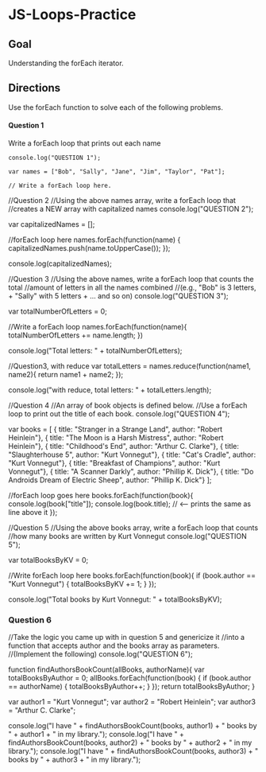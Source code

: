 # JS-Loops-Practice

## Goal

Understanding the forEach iterator.

## Directions

Use the forEach function to solve each of the following problems.

#### Question 1

Write a forEach loop that prints out each name

```
console.log("QUESTION 1");

var names = ["Bob", "Sally", "Jane", "Jim", "Taylor", "Pat"];

// Write a forEach loop here.
```

//Question 2
//Using the above names array, write a forEach loop that
//creates a NEW array with capitalized names
console.log("QUESTION 2");

var capitalizedNames = [];

//forEach loop here
names.forEach(function(name) {
  capitalizedNames.push(name.toUpperCase());
});

console.log(capitalizedNames);


//Question 3
//Using the above names, write a forEach loop that counts the total
//amount of letters in all the names combined
//(e.g., "Bob" is 3 letters, + "Sally" with 5 letters + ... and so on)
console.log("QUESTION 3");

var totalNumberOfLetters = 0;

//Write a forEach loop
names.forEach(function(name){
  totalNumberOfLetters += name.length;
})

console.log("Total letters: " + totalNumberOfLetters);

//Question3, with reduce
var totalLetters = names.reduce(function(name1, name2){
  return name1 + name2;
});

console.log("with reduce, total letters: " + totalLetters.length);

//Question 4
//An array of book objects is defined below.
//Use a forEach loop to print out the title of each book.
console.log("QUESTION 4");

var books = [
  { title: "Stranger in a Strange Land", author: "Robert Heinlein"},
  { title: "The Moon is a Harsh Mistress", author: "Robert Heinlein"},
  { title: "Childhood's End", author: "Arthur C. Clarke"},
  { title: "Slaughterhouse 5", author: "Kurt Vonnegut"},
  { title: "Cat's Cradle", author: "Kurt Vonnegut"},
  { title: "Breakfast of Champions", author: "Kurt Vonnegut"},
  { title: "A Scanner Darkly", author: "Phillip K. Dick"},
  { title: "Do Androids Dream of Electric Sheep", author: "Phillip K. Dick"}
];

//forEach loop goes here
books.forEach(function(book){
  console.log(book["title"]);
  console.log(book.title); // <-- prints the same as line above it
});

//Question 5
//Using the above books array, write a forEach loop that counts
//how many books are written by Kurt Vonnegut
console.log("QUESTION 5");

var totalBooksByKV = 0;

//Write forEach loop here
books.forEach(function(book){
  if (book.author == "Kurt Vonnegut") {
    totalBooksByKV += 1;
  }
});

console.log("Total books by Kurt Vonnegut: " + totalBooksByKV);

### Question 6
//Take the logic you came up with in question 5 and genericize it
//into a function that accepts author and the books array as parameters.
//(Implement the following)
console.log("QUESTION 6");

function findAuthorsBookCount(allBooks, authorName){
  var totalBooksByAuthor = 0;
  allBooks.forEach(function(book) {
    if (book.author == authorName) {
      totalBooksByAuthor++;
    }
  });
  return totalBooksByAuthor;
}

var author1 = "Kurt Vonnegut";
var author2 = "Robert Heinlein";
var author3 = "Arthur C. Clarke";

console.log("I have " + findAuthorsBookCount(books, author1) + " books by " + author1 + " in my library.");
console.log("I have " + findAuthorsBookCount(books, author2) + " books by " + author2 + " in my library.");
console.log("I have " + findAuthorsBookCount(books, author3) + " books by " + author3 + " in my library.");
